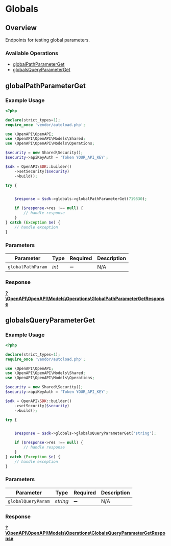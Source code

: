 # Globals


## Overview

Endpoints for testing global parameters.

### Available Operations

* [globalPathParameterGet](#globalpathparameterget)
* [globalsQueryParameterGet](#globalsqueryparameterget)

## globalPathParameterGet

### Example Usage

```php
<?php

declare(strict_types=1);
require_once 'vendor/autoload.php';

use \OpenAPI\OpenAPI;
use \OpenAPI\OpenAPI\Models\Shared;
use \OpenAPI\OpenAPI\Models\Operations;

$security = new Shared\Security();
$security->apiKeyAuth = 'Token YOUR_API_KEY';

$sdk = OpenAPI\SDK::builder()
    ->setSecurity($security)
    ->build();

try {


    $response = $sdk->globals->globalPathParameterGet(719830);

    if ($response->res !== null) {
        // handle response
    }
} catch (Exception $e) {
    // handle exception
}
```

### Parameters

| Parameter          | Type               | Required           | Description        |
| ------------------ | ------------------ | ------------------ | ------------------ |
| `globalPathParam`  | *int*              | :heavy_minus_sign: | N/A                |


### Response

**[?\OpenAPI\OpenAPI\Models\Operations\GlobalPathParameterGetResponse](../../models/operations/GlobalPathParameterGetResponse.md)**


## globalsQueryParameterGet

### Example Usage

```php
<?php

declare(strict_types=1);
require_once 'vendor/autoload.php';

use \OpenAPI\OpenAPI;
use \OpenAPI\OpenAPI\Models\Shared;
use \OpenAPI\OpenAPI\Models\Operations;

$security = new Shared\Security();
$security->apiKeyAuth = 'Token YOUR_API_KEY';

$sdk = OpenAPI\SDK::builder()
    ->setSecurity($security)
    ->build();

try {


    $response = $sdk->globals->globalsQueryParameterGet('string');

    if ($response->res !== null) {
        // handle response
    }
} catch (Exception $e) {
    // handle exception
}
```

### Parameters

| Parameter          | Type               | Required           | Description        |
| ------------------ | ------------------ | ------------------ | ------------------ |
| `globalQueryParam` | *string*           | :heavy_minus_sign: | N/A                |


### Response

**[?\OpenAPI\OpenAPI\Models\Operations\GlobalsQueryParameterGetResponse](../../models/operations/GlobalsQueryParameterGetResponse.md)**

